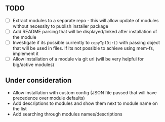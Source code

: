 ## TODO

* [ ] Extract modules to a separate repo - this will allow update of modules without necessity to publish installer package
* [ ] Add README parsing that will be displayed/linked after installation of the module
* [ ] Investigate if its possible currently to `copyTplDir()` with passing object that will be used in files. If its not possible to achieve using mem-fs, implement it
* [ ] Allow installation of a module via git url (will be very helpful for big/active modules)

## Under consideration

* Allow installation with custom config (JSON file passed that will have precedence over module defaults)
* Add descriptions to modules and show them next to module name on the list
* Add searching through modules names/descriptions
